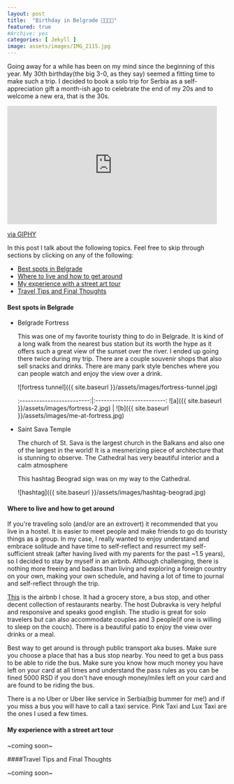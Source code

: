 ```yaml
---
layout: post
title:  "Birthday in Belgrade 🎂✨🇷🇸"
featured: true
#Archive: yes
categories: [ Jekyll ]
image: assets/images/IMG_2115.jpg
---
```


Going away for a while has been on my mind since the beginning of this year. My 30th birthday(the big 3-0, as they say) seemed a fitting time to make such a trip. I decided to book a solo trip for Serbia as a self-appreciation gift a month-ish ago to celebrate the end of my 20s and to welcome a new era, that is the 30s.


<iframe src="https://giphy.com/embed/jRvpDcLfozLIonuiaY" width="480" height="270" frameBorder="0" class="giphy-embed" allowFullScreen></iframe><p><a href="https://giphy.com/gifs/parks-and-recreation-rec-peacocktv-jRvpDcLfozLIonuiaY">via GIPHY</a></p>

In this post I talk about the following topics. Feel free to skip through sections by clicking on any of the following:

- [Best spots in Belgrade](#best-spots-in-belgrade)
- [Where to live and how to get around](#where-to-live-and-how-to-get-around)
- [My experience with a street art tour](#my-experience-with-a-street-art-tour)
- [Travel Tips and Final Thoughts](#travel-tips-and-final-thoughts)



#### Best spots in Belgrade

- Belgrade Fortress

  This was one of my favorite touristy thing to do in Belgrade. It is kind of a long walk from the nearest bus station but its worth the hype as it offers such a great view of the sunset over the river. I ended up going there twice during my trip. There are a couple souvenir shops that also sell snacks and drinks. There are many park style benches where you can people watch and enjoy the view over a drink.

    ![fortress tunnel]({{ site.baseurl }}/assets/images/fortress-tunnel.jpg)

    :-------------------------:|:-------------------------:
    ![a]({{ site.baseurl }}/assets/images/fortress-2.jpg)  |  ![b]({{ site.baseurl }}/assets/images/me-at-fortress.jpg)

- Saint Sava Temple

  The church of St. Sava is the largest church in the Balkans and also one of the largest in the world! It is a mesmerizing piece of architecture that is stunning to observe. The Cathedral has very beautiful interior and a calm atmosphere

  This hashtag Beograd sign was on my way to the Cathedral.

  ![hashtag]({{ site.baseurl }}/assets/images/hashtag-beograd.jpg)
  
#### Where to live and how to get around

  If you're traveling solo (and/or are an extrovert) it recommended that you live in a hostel. It is easier to meet people and make friends to go do touristy things as a group. In my case, I really wanted to enjoy understand and embrace solitude and have time to self-reflect and resurrect my self-sufficient streak (after having lived with my parents for the past ~1.5 years), so I decided to stay by myself in an airbnb. Although challenging, there is nothing more freeing and badass than living and exploring a foreign country on your own, making your own schedule, and having a lot of time to journal and self-reflect through the trip.

  [This](https://www.airbnb.com/rooms/37154194?source_impression_id=p3_1635786880_7zGK3Eewbk5WBRwm&guests=1&adults=1) is the airbnb I chose. It had a grocery store, a bus stop, and other decent collection of restaurants nearby. The host Dubravka is very helpful and responsive and speaks good english. The studio is great for solo travelers but can also accommodate couples and 3 people(if one is willing to sleep on the couch). There is a beautiful patio to enjoy the view over drinks or a meal.

  Best way to get around is through public transport aka buses. Make sure you choose a place that has a bus stop nearby. You need to get a bus pass to be able to ride the bus. Make sure you know how much money you have left on your card at all times and understand the pass rules as you can be fined 5000 RSD if you don't have enough money/miles left on your card and are found to be riding the bus.

  There is a no Uber or Uber like service in Serbia(big bummer for me!) and if you miss a bus you will have to call a taxi service. Pink Taxi and Lux Taxi are the ones I used a few times.


#### My experience with a street art tour

~coming soon~

####Travel Tips and Final Thoughts

~coming soon~
